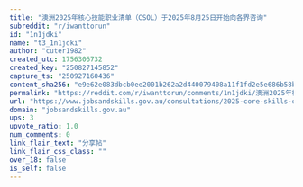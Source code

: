```yaml
---
title: "澳洲2025年核心技能职业清单（CSOL）于2025年8月25日开始向各界咨询"
subreddit: "r/iwanttorun"
id: "1n1jdki"
name: "t3_1n1jdki"
author: "cuter1982"
created_utc: 1756306732
created_key: "250827145852"
capture_ts: "250927160436"
content_sha256: "e9e62e083dbcb0ee2001b262a2d440079408a11f1fd2e5e686b58bee7c6fa4e0"
permalink: "https://reddit.com/r/iwanttorun/comments/1n1jdki/澳洲2025年核心技能职业清单csol于2025年8月25日开始向各界咨询/"
url: "https://www.jobsandskills.gov.au/consultations/2025-core-skills-occupations-list-csol-consultations"
domain: "jobsandskills.gov.au"
ups: 3
upvote_ratio: 1.0
num_comments: 0
link_flair_text: "分享帖"
link_flair_css_class: ""
over_18: false
is_self: false
---
```


